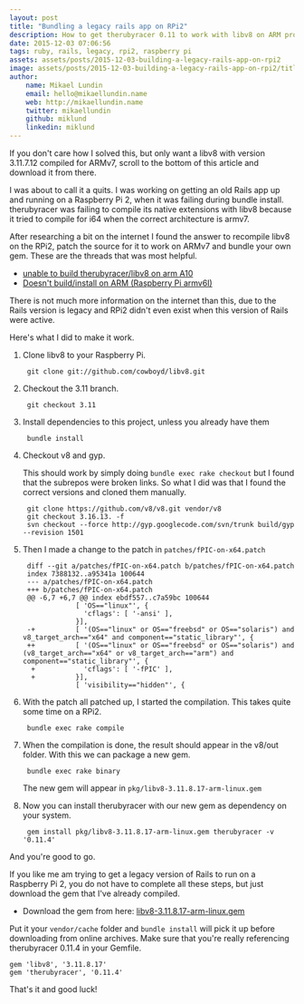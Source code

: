 ```yaml
---
layout: post
title: "Bundling a legacy rails app on RPi2"
description: How to get therubyracer 0.11 to work with libv8 on ARM processor architecture.
date: 2015-12-03 07:06:56
tags: ruby, rails, legacy, rpi2, raspberry pi 
assets: assets/posts/2015-12-03-building-a-legacy-rails-app-on-rpi2
image: assets/posts/2015-12-03-building-a-legacy-rails-app-on-rpi2/title.jpg
author:
    name: Mikael Lundin
    email: hello@mikaellundin.name
    web: http://mikaellundin.name
    twitter: mikaellundin
    github: miklund
    linkedin: miklund
---
```


If you don't care how I solved this, but only want a libv8 with version 3.11.7.12 compiled for ARMv7, scroll to the bottom of this article and download it from there.

I was about to call it a quits. I was working on getting an old Rails app up and running on a Raspberry Pi 2, when it was failing during bundle install. therubyracer was failing to compile its native extensions with libv8 because it tried to compile for i64 when the correct architecture is armv7.

After researching a bit on the internet I found the answer to recompile libv8 on the RPi2, patch the source for it to work on ARMv7 and bundle your own gem. These are the threads that was most helpful.

* [unable to build therubyracer/libv8 on arm A10](https://github.com/cowboyd/therubyracer/issues/255)
* [Doesn't build/install on ARM (Raspberry Pi armv6I)](https://github.com/cowboyd/therubyracer/issues/257)

There is not much more information on the internet than this, due to the Rails version is legacy and RPi2 didn't even exist when this version of Rails were active.

Here's what I did to make it work.

1. Clone libv8 to your Raspberry Pi.

        git clone git://github.com/cowboyd/libv8.git

2. Checkout the 3.11 branch.

        git checkout 3.11

3. Install dependencies to this project, unless you already have them

        bundle install

4. Checkout v8 and gyp.

    This should work by simply doing `bundle exec rake checkout` but I found that the subrepos were broken links. So what I did was that I found the correct versions and cloned them manually.

        git clone https://github.com/v8/v8.git vendor/v8
        git checkout 3.16.13. -f
        svn checkout --force http://gyp.googlecode.com/svn/trunk build/gyp --revision 1501

5. Then I made a change to the patch in `patches/fPIC-on-x64.patch` 

        diff --git a/patches/fPIC-on-x64.patch b/patches/fPIC-on-x64.patch
        index 7388132..a95341a 100644
        --- a/patches/fPIC-on-x64.patch
        +++ b/patches/fPIC-on-x64.patch
        @@ -6,7 +6,7 @@ index ebdf557..c7a59bc 100644
                    [ 'OS=="linux"', {
                      'cflags': [ '-ansi' ],
                    }],
        -+          [ '(OS=="linux" or OS=="freebsd" or OS=="solaris") and v8_target_arch=="x64" and component=="static_library"', {
        ++          [ '(OS=="linux" or OS=="freebsd" or OS=="solaris") and (v8_target_arch=="x64" or v8_target_arch=="arm") and component=="static_library"', {
         +            'cflags': [ '-fPIC' ],
         +          }],
                    [ 'visibility=="hidden"', {

6. With the patch all patched up, I started the compilation. This takes quite some time on a RPi2.

        bundle exec rake compile

7. When the compilation is done, the result should appear in the v8/out folder. With this we can package a new gem.

        bundle exec rake binary

    The new gem will appear in `pkg/libv8-3.11.8.17-arm-linux.gem`

8. Now you can install therubyracer with our new gem as dependency on your system.

        gem install pkg/libv8-3.11.8.17-arm-linux.gem therubyracer -v '0.11.4'

And you're good to go.

If you like me am trying to get a legacy version of Rails to run on a Raspberry Pi 2, you do not have to complete all these steps, but just download the gem that I've already compiled.

* Download the gem from here: [libv8-3.11.8.17-arm-linux.gem](https://github.com/rubriks/r3pl4y/tree/master/vendor/cache)

Put it your `vendor/cache` folder and `bundle install` will pick it up before downloading from online archives. Make sure that you're really referencing therubyracer 0.11.4 in your Gemfile.

    gem 'libv8', '3.11.8.17'
    gem 'therubyracer', '0.11.4'

That's it and good luck!

